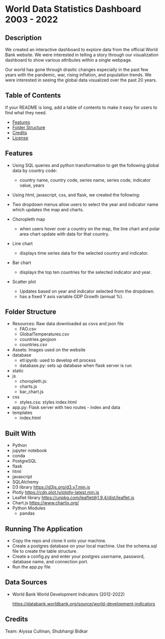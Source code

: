 # World Data Statistics Dashboard 2003 - 2022

## Description
We created an interactive dashboard to explore data from the official World Bank website. We were interested in telling a story through our visualization dashboard to show various attributes within a single webpage.


Our world has gone through drastic changes especially in the past few years with the pandemic, war, rising inflation, and population trends. We were interested in seeing the global data visualized over the past 20 years.


## Table of Contents 

If your README is long, add a table of contents to make it easy for users to find what they need.

- [Features](#Features)
- [Folder Structure](#Folder)
- [Credits](#credits)
- [License](#license)


## Features

* Using SQL queries and python transformation to get the following global data by country code:
    * country name, country code, series name, series code, indicator value, years
* Using html, javascript, css, and flask, we created the following:
 * Two dropdown menus allow users to select the year and indicator name which updates the map and charts.
 
* Choropleth map
    * when users hover over a country on the map, the line chart and polar area chart update with data for that country.
* Line chart 
    * displays time series data for the selected country and indicator.
* Bar chart
    * displays the top ten countries for the selected indicator and year. 
* Scatter plot
    * Updates based on year and indicator selected from the dropdown.
    * has a fixed Y axis variable GDP Growth (annual %).


## Folder Structure

* Resources: Raw data downloaded as csvs and json file
    * FAO.csv
    * GlobalTemperatures.csv
    * countries.geojson
    * countries.csv
* Assets: Images used on the website
* database
    * etl:ipynb: used to develop etl process
    * database.py: sets up database when flask server is run
* static
* js
    * choropleth.js:
    * charts.js
    * bar_chart.js
* css
    * styles.css: styles index.html
* app.py: Flask server with two routes - index and data
* templates
    * index.html

## Built With


*	Python 
*	jupyter notebook 
*	conda 
*	PostgreSQL
*	flask
*	html
*	javascript
*	SQLAlchemy
*	D3 library https://d3js.org/d3.v7.min.js
*	Plotly https://cdn.plot.ly/plotly-latest.min.js
*	Leaflet library https://unpkg.com/leaflet@1.9.4/dist/leaflet.js
*	Chart.js https://www.chartjs.org/
*	Python Modules
    *	pandas 


## Running The Application
* Copy the repo and clone it onto your machine.
* Create a postgres database on your local machine. Use the schema.sql file to create the table structure.
* Create a config.py and enter your postgres username, password, database name, and connection port. 
* Run the app.py file

## Data Sources

* World Bank World Development Indicators (2012-2022) 

    https://databank.worldbank.org/source/world-development-indicators

## Credits
Team: Alyssa Cullinan, Shubhangi Bidkar
